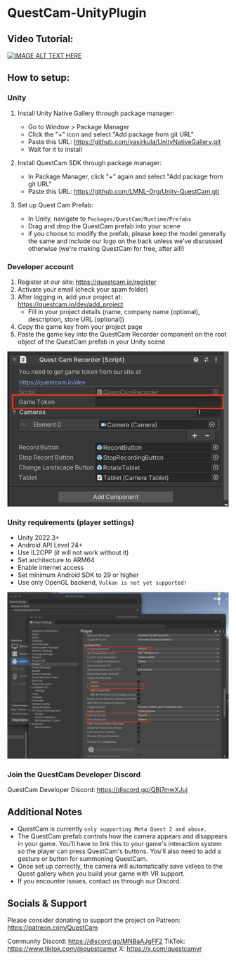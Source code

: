 # QuestCam-UnityPlugin


## Video Tutorial:
[![IMAGE ALT TEXT HERE](https://img.youtube.com/vi/aJuM1bQ7Uxg/0.jpg)](https://www.youtube.com/watch?v=aJuM1bQ7Uxg)


## How to setup:

### Unity
1. Install Unity Native Gallery through package manager:
    - Go to Window > Package Manager
    - Click the "+" icon and select "Add package from git URL"
    - Paste this URL: https://github.com/yasirkula/UnityNativeGallery.git
    - Wait for it to install

2. Install QuestCam SDK through package manager:
    - In Package Manager, click "+" again and select "Add package from git URL"
    - Paste this URL: https://github.com/LMNL-Org/Unity-QuestCam.git

3. Set up Quest Cam Prefab:
    - In Unity, navigate to `Packages/QuestCam/Runtime/Prefabs`
    - Drag and drop the QuestCam prefab into your scene
    - if you choose to modify the prefab, please keep the model generally the same and include our logo on the back unless we've discussed otherwise (we're making QuestCam for free, after all!)

### Developer account
1. Register at our site: https://questcam.io/register
2. Activate your email (check your spam folder)
3. After logging in, add your project at: https://questcam.io/dev/add_project
    - Fill in your project details (name, company name (optional), description, store URL (optional))
4. Copy the game key from your project page
5. Paste the game key into the QuestCam Recorder component on the root object of the QuestCam prefab in your Unity scene

![alt text](https://github.com/LMNL-Org/Unity-QuestCam/blob/main/Images/game_token_example.png?raw=true)

### Unity requirements (player settings)
- Unity 2022.3+
- Android API Level 24+
- Use IL2CPP (it will not work without it)
- Set architecture to ARM64
- Enable internet access
- Set minimum Android SDK to 29 or higher
- Use only OpenGL backend, `Vulkan is not yet supported!`

![alt text](https://github.com/LMNL-Org/Unity-QuestCam/blob/main/Images/player_settings.png?raw=true)

### Join the QuestCam Developer Discord

QuestCam Developer Discord: https://discord.gg/QBj7mwXJuj

## Additional Notes
- QuestCam is currently `only supporting Meta Quest 2 and above.`
- The QuestCam prefab controls how the camera appears and disappears in your game. You'll have to link this to your game's interaction system so the player can press QuestCam's buttons. You'll also need to add a gesture or button for summoning QuestCam.
- Once set up correctly, the camera will automatically save videos to the Quest gallery when you build your game with VR support.
- If you encounter issues, contact us through our Discord.

## Socials & Support

Please consider donating to support the project on Patreon: https://patreon.com/QuestCam

Community Discord: https://discord.gg/MNBaAJgFF2
TikTok: https://www.tiktok.com/@questcamvr
X: https://x.com/questcamvr


